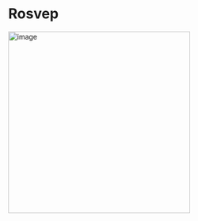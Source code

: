 # Rosvep 
<img width="367" alt="image" src="https://user-images.githubusercontent.com/91089863/228686281-5e0f9cf5-4cdb-4747-8171-64980d64eb8a.png">

